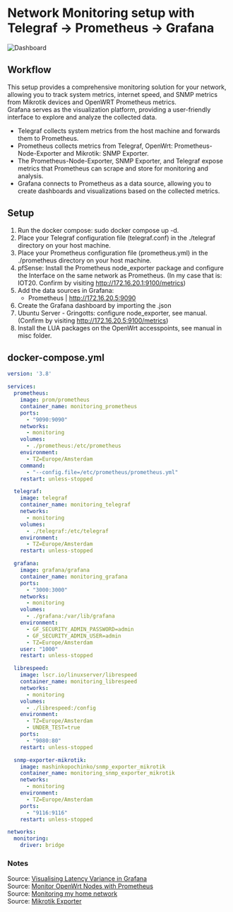 # Network Monitoring setup with Telegraf -> Prometheus -> Grafana
![Dashboard](https://github.com/rud3olph/dockercompose/blob/main/Grafana%20-%20Prometheus%20-%20Telegraf/misc/Dashboard.png?raw=true)

## Workflow   

This setup provides a comprehensive monitoring solution for your network, allowing you to track system metrics, internet speed, and SNMP metrics from Mikrotik devices and OpenWRT Prometheus metrics.   
Grafana serves as the visualization platform, providing a user-friendly interface to explore and analyze the collected data.   
   
- Telegraf collects system metrics from the host machine and forwards them to Prometheus.   
- Prometheus collects metrics from Telegraf, OpenWrt: Prometheus-Node-Exporter and Mikrotik: SNMP Exporter.   
- The Prometheus-Node-Exporter, SNMP Exporter, and Telegraf expose metrics that Prometheus can scrape and store for monitoring and analysis.   
- Grafana connects to Prometheus as a data source, allowing you to create dashboards and visualizations based on the collected metrics.   
 

## Setup

1. Run the docker compose: sudo docker compose up -d.
2. Place your Telegraf configuration file (telegraf.conf) in the ./telegraf directory on your host machine.   
3. Place your Prometheus configuration file (prometheus.yml) in the ./prometheus directory on your host machine.
4. pfSense: Install the Prometheus node_exporter package and configure the Interface on the same network as Prometheus. (In my case that is: IOT20. Confirm by visiting http://172.16.20.1:9100/metrics)    
5. Add the data sources in Grafana: 
    - Prometheus | http://172.16.20.5:9090
6. Create the Grafana dashboard by importing the .json
7. Ubuntu Server - Gringotts: configure node_exporter, see manual. (Confirm by visiting http://172.16.20.5:9100/metrics)
8. Install the LUA packages on the OpenWrt accesspoints, see manual in misc folder.   

## docker-compose.yml   
```docker-compose.yml
version: '3.8'

services:
  prometheus:
    image: prom/prometheus
    container_name: monitoring_prometheus
    ports:
      - "9090:9090"
    networks:
      - monitoring
    volumes:
      - ./prometheus:/etc/prometheus
    environment:
      - TZ=Europe/Amsterdam
    command:
      - "--config.file=/etc/prometheus/prometheus.yml"
    restart: unless-stopped

  telegraf:
    image: telegraf
    container_name: monitoring_telegraf
    networks:
      - monitoring
    volumes:
      - ./telegraf:/etc/telegraf
    environment:
      - TZ=Europe/Amsterdam
    restart: unless-stopped

  grafana:
    image: grafana/grafana
    container_name: monitoring_grafana
    ports:
      - "3000:3000"
    networks:
      - monitoring
    volumes:
      - ./grafana:/var/lib/grafana
    environment:
      - GF_SECURITY_ADMIN_PASSWORD=admin
      - GF_SECURITY_ADMIN_USER=admin
      - TZ=Europe/Amsterdam
    user: "1000"
    restart: unless-stopped

  librespeed:
    image: lscr.io/linuxserver/librespeed
    container_name: monitoring_librespeed
    networks:
      - monitoring
    volumes:
      - ./librespeed:/config
    environment:
      - TZ=Europe/Amsterdam
      - UNDER_TEST=true
    ports:
      - "9080:80"
    restart: unless-stopped

  snmp-exporter-mikrotik:
    image: mashinkopochinko/snmp_exporter_mikrotik
    container_name: monitoring_snmp_exporter_mikrotik
    networks:
      - monitoring
    environment:
      - TZ=Europe/Amsterdam
    ports:
      - "9116:9116"
    restart: unless-stopped

networks:
  monitoring:
    driver: bridge
```

### Notes
Source: [Visualising Latency Variance in Grafana](https://peter.run/blog/2019-07-28-visualising-latency-variance-in-grafana-in-2019/)    
Source: [Monitor OpenWrt Nodes with Prometheus](https://www.cloudrocket.at/posts/monitor-openwrt-nodes-with-prometheus/)    
Source: [Monitoring my home network](https://mrkaran.dev/posts/isp-monitoring/)    
Source: [Mikrotik Exporter](https://github.com/IgorKha/Grafana-Mikrotik/tree/master)
